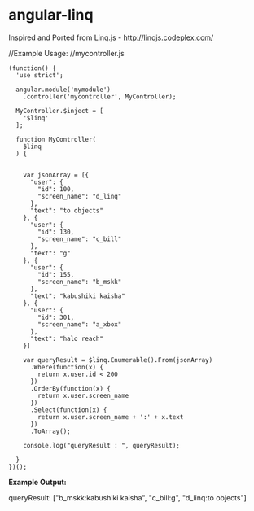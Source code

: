 # angular-linq
Inspired and Ported from Linq.js  - http://linqjs.codeplex.com/

//Example Usage:
//mycontroller.js
```
(function() {
  'use strict';

  angular.module('mymodule')
    .controller('mycontroller', MyController);

  MyController.$inject = [
    '$linq'
  ];

  function MyController(
    $linq
  ) {


    var jsonArray = [{
      "user": {
        "id": 100,
        "screen_name": "d_linq"
      },
      "text": "to objects"
    }, {
      "user": {
        "id": 130,
        "screen_name": "c_bill"
      },
      "text": "g"
    }, {
      "user": {
        "id": 155,
        "screen_name": "b_mskk"
      },
      "text": "kabushiki kaisha"
    }, {
      "user": {
        "id": 301,
        "screen_name": "a_xbox"
      },
      "text": "halo reach"
    }]

    var queryResult = $linq.Enumerable().From(jsonArray)
      .Where(function(x) {
        return x.user.id < 200
      })
      .OrderBy(function(x) {
        return x.user.screen_name
      })
      .Select(function(x) {
        return x.user.screen_name + ':' + x.text
      })
      .ToArray();

    console.log("queryResult : ", queryResult);

  }
})();

```
**Example Output:**

queryResult: ["b_mskk:kabushiki kaisha", "c_bill:g", "d_linq:to objects"]


